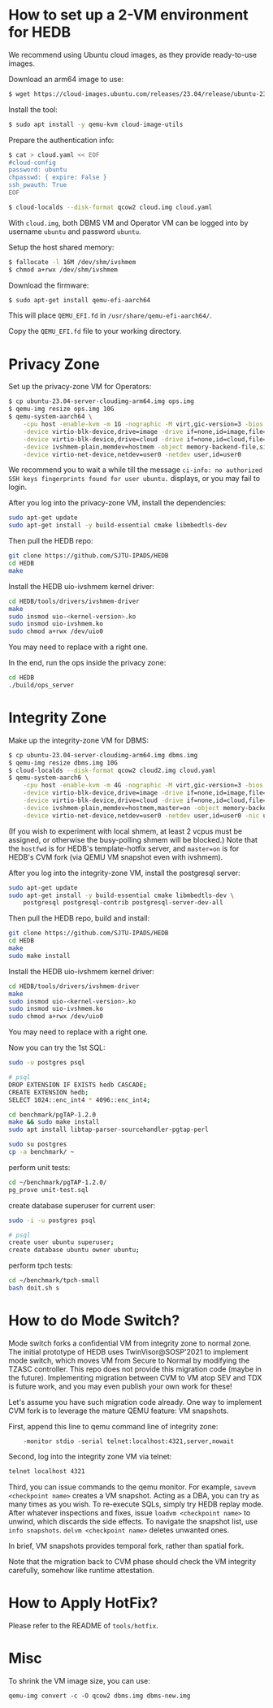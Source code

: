 # How to set up a 2-VM environment for HEDB

We recommend using Ubuntu cloud images, as they provide ready-to-use images.

Download an arm64 image to use:
```sh
$ wget https://cloud-images.ubuntu.com/releases/23.04/release/ubuntu-23.04-server-cloudimg-arm64.img
```

Install the tool:
```sh
$ sudo apt install -y qemu-kvm cloud-image-utils
```

Prepare the authentication info:
```sh
$ cat > cloud.yaml << EOF
#cloud-config
password: ubuntu
chpasswd: { expire: False }
ssh_pwauth: True
EOF

$ cloud-localds --disk-format qcow2 cloud.img cloud.yaml
```
With `cloud.img`, both DBMS VM and Operator VM can be logged into by username `ubuntu` and password `ubuntu`. 

Setup the host shared memory:
```sh
$ fallocate -l 16M /dev/shm/ivshmem
$ chmod a+rwx /dev/shm/ivshmem
```

Download the firmware:
```sh
$ sudo apt-get install qemu-efi-aarch64
```

This will place `QEMU_EFI.fd` in `/usr/share/qemu-efi-aarch64/`. 

Copy the `QEMU_EFI.fd` file to your working directory.

# Privacy Zone

Set up the privacy-zone VM for Operators:
```sh
$ cp ubuntu-23.04-server-cloudimg-arm64.img ops.img
$ qemu-img resize ops.img 10G
$ qemu-system-aarch64 \
    -cpu host -enable-kvm -m 1G -nographic -M virt,gic-version=3 -bios QEMU_EFI.fd \
    -device virtio-blk-device,drive=image -drive if=none,id=image,file=ops.img \
    -device virtio-blk-device,drive=cloud -drive if=none,id=cloud,file=cloud.img \
    -device ivshmem-plain,memdev=hostmem -object memory-backend-file,size=16M,share=on,mem-path=/dev/shm/ivshmem,id=hostmem \
    -device virtio-net-device,netdev=user0 -netdev user,id=user0
```
We recommend you to wait a while till the message `ci-info: no authorized SSH keys fingerprints found for user ubuntu.` displays, or you may fail to login.

After you log into the privacy-zone VM, install the dependencies:
```sh
sudo apt-get update
sudo apt-get install -y build-essential cmake libmbedtls-dev
```

Then pull the HEDB repo:
```sh
git clone https://github.com/SJTU-IPADS/HEDB
cd HEDB
make
```

Install the HEDB uio-ivshmem kernel driver:
```sh
cd HEDB/tools/drivers/ivshmem-driver
make
sudo insmod uio-<kernel-version>.ko
sudo insmod uio-ivshmem.ko
sudo chmod a+rwx /dev/uio0
```
You may need to replace <kernel-version> with a right one.

In the end, run the ops inside the privacy zone:
```sh
cd HEDB
./build/ops_server
```

# Integrity Zone

Make up the integrity-zone VM for DBMS:
``` sh
$ cp ubuntu-23.04-server-cloudimg-arm64.img dbms.img
$ qemu-img resize dbms.img 10G
$ cloud-localds --disk-format qcow2 cloud2.img cloud.yaml
$ qemu-system-aarch6 \
    -cpu host -enable-kvm -m 4G -nographic -M virt,gic-version=3 -bios QEMU_EFI.fd \
    -device virtio-blk-device,drive=image -drive if=none,id=image,file=dbms.img \
    -device virtio-blk-device,drive=cloud -drive if=none,id=cloud,file=cloud2.img \
    -device ivshmem-plain,memdev=hostmem,master=on -object memory-backend-file,size=16M,share=on,mem-path=/dev/shm/ivshmem,id=hostmem \
    -device virtio-net-device,netdev=user0 -netdev user,id=user0 -nic user,hostfwd=tcp::8000-:8000
```
(If you wish to experiment with local shmem, at least 2 vcpus must be assigned, or otherwise the busy-polling shmem will be blocked.)
Note that the `hostfwd` is for HEDB's template-hotfix server, and `master=on` is for HEDB's CVM fork (via QEMU VM snapshot even with ivshmem).

After you log into the integrity-zone VM, install the postgresql server:
``` sh
sudo apt-get update
sudo apt-get install -y build-essential cmake libmbedtls-dev \
    postgresql postgresql-contrib postgresql-server-dev-all
```

Then pull the HEDB repo, build and install:
```sh
git clone https://github.com/SJTU-IPADS/HEDB
cd HEDB
make
sudo make install
```

Install the HEDB uio-ivshmem kernel driver:
```sh
cd HEDB/tools/drivers/ivshmem-driver
make
sudo insmod uio-<kernel-version>.ko
sudo insmod uio-ivshmem.ko
sudo chmod a+rwx /dev/uio0
```
You may need to replace <kernel-version> with a right one.

Now you can try the 1st SQL:
``` sh
sudo -u postgres psql

# psql
DROP EXTENSION IF EXISTS hedb CASCADE;
CREATE EXTENSION hedb;
SELECT 1024::enc_int4 * 4096::enc_int4;
```

``` sh
cd benchmark/pgTAP-1.2.0
make && sudo make install
sudo apt install libtap-parser-sourcehandler-pgtap-perl

sudo su postgres
cp -a benchmark/ ~
```

perform unit tests:
``` sh
cd ~/benchmark/pgTAP-1.2.0/
pg_prove unit-test.sql
```

create database superuser for current user:
``` sh 
sudo -i -u postgres psql

# psql
create user ubuntu superuser;
create database ubuntu owner ubuntu;
```

perform tpch tests:
``` sh
cd ~/benchmark/tpch-small
bash doit.sh s
```

# How to do Mode Switch?

Mode switch forks a confidential VM from integrity zone to normal zone.
The initial prototype of HEDB uses TwinVisor@SOSP'2021 to implement mode switch, which moves VM from Secure to Normal by modifying the TZASC controller.
This repo does not provide this migration code (maybe in the future).
Implementing migration between CVM to VM atop SEV and TDX is future work, and you may even publish your own work for these!

Let's assume you have such migration code already.
One way to implement CVM fork is to leverage the mature QEMU feature: VM snapshots.

First, append this line to qemu command line of integrity zone:
```
    -monitor stdio -serial telnet:localhost:4321,server,nowait
```

Second, log into the integrity zone VM via telnet:
```sh
telnet localhost 4321
```

Third, you can issue commands to the qemu monitor.
For example, `savevm <checkpoint name>` creates a VM snapshot. Acting as a DBA, you can try as many times as you wish.
To re-execute SQLs, simply try HEDB replay mode.
After whatever inspections and fixes, issue `loadvm <checkpoint name>` to unwind, which discards the side effects.
To navigate the snapshot list, use `info snapshots`. `delvm <checkpoint name>` deletes unwanted ones.

In brief, VM snapshots provides temporal fork, rather than spatial fork.

Note that the migration back to CVM phase should check the VM integrity carefully, somehow like runtime attestation.

# How to Apply HotFix?

Please refer to the README of `tools/hotfix`.

# Misc

To shrink the VM image size, you can use:
```
qemu-img convert -c -O qcow2 dbms.img dbms-new.img
```
